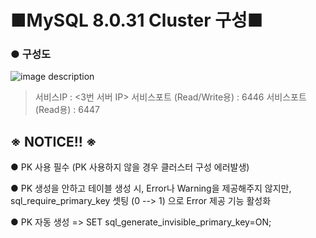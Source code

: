 # ■MySQL 8.0.31 Cluster 구성■

### ● 구성도
![image description](https://user-images.githubusercontent.com/8789421/216266513-7ba0c569-4e77-49af-ac62-99952cf39763.png)

>서비스IP : <3번 서버 IP>
>서비스포트 (Read/Write용) : 6446
>서비스포트 (Read용) : 6447


## **※ NOTICE!! ※**
  
● PK 사용 필수 (PK 사용하지 않을 경우 클러스터 구성 에러발생)
  
● PK 생성을 안하고 테이블 생성 시, Error나 Warning을 제공해주지 않지만, sql_require_primary_key 셋팅 (0 --> 1) 으로 Error 제공 기능 활성화
  
● PK 자동 생성 => SET sql_generate_invisible_primary_key=ON;  
  

